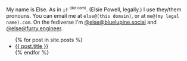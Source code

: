 My name is Else. As in `if` <sup><small>(dot com)</small></sup>. (Elsie 
Powell, legally.) I use they/them pronouns. You can email me at
`else@(this domain)`, or at `me@(my legal name).com`. On the fediverse I'm
<a rel="me" href="https://bluelupine.social/@else">@else@bluelupine.social</a>
and <a rel="me" href="https://furry.engineer/@else">@else@furry.engineer</a>.

<ul>
  {% for post in site.posts %}
    <li>
      <a href="{{ post.url }}">{{ post.title }}</a>
    </li>
  {% endfor %}
</ul>